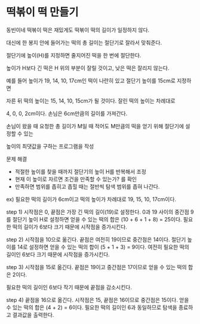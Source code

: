 # 떡볶이 떡 만들기

동빈이네 떡볶이 떡은 재밌게도 떡볶이 떡의 길이가 일정하지 않다.

대신에 한 봉지 안에 들어가는 떡의 총 길이는 절단기로 잘라서 맞춰준다.

절단기에 높이(H)를 지정하면 줄지어진 떡을 한 번에 절단한다.

높이가 H보다 긴 떡은 H 위의 부분이 잘릴 것이고, 낮은 떡은 잘리지 않는다.

예를 들어 높이가 19, 14, 10, 17cm인 떡이 나란히 있고 절단기 높이를 15cm로 지정하면

자른 뒤 떡의 높이는 15, 14, 10, 15cm가 될 것이다. 잘린 떡의 높이는 차례대로

4, 0, 0, 2cm이다. 손님은 6cm만큼의 길이를 가져간다.

손님이 왔을 때 요청한 총 길이가 M일 때 적어도 M만큼의 떡을 얻기 위해 절단기에 설정할 수 있는

높이의 최댓값을 구하는 프로그램을 작성

문제 해결

- 적절한 높이를 찾을 때까지 절단기의 높이 H를 반복해서 조정
- 현재 이 높이로 자르면 조건을 만족할 수 있는가? 를 확인
- 만족하면 범위를 좁히고 좁힐 때는 절반씩 탐색 범위를 좁혀 나간다.

ex) 필요한 떡의 길이가 6cm이고 떡의 높이가 차례대로 19, 15, 10, 17cm이다.

step 1) 시작점은 0, 끝점은 가장 긴 떡의 길이(19)로 설정한다. 0과 19 사이의 중간점 9를 절단기 높이 H로 설정하면 얻을 수 있는 떡의 합은 (10 + 6 + 1 + 8) = 25이다. 필요한 떡의 길이가 6보다 크기 때문에 시작점을 증가시킨다.

step 2) 시작점을 10으로 옮긴다. 끝점은 여전히 19이므로 중간점은 14이다. 절단기 높이를 14로 설정하면 얻을 수 있는 떡의 합이 (5 + 1 + 3) = 9이다. 여전히 필요한 떡의 길이인 6보다 크기 때문에 시작점을 증가시킨다.

step 3) 시작점을 15로 옮긴다. 끝점은 19이고 중간점은 17이므로 얻을 수 있는 떡의 합은 2이다.

필요한 떡의 길이인 6보다 작기 때문에 끝점을 감소시킨다.

step 4) 끝점을 16으로 옮긴다. 시작점은 15, 끝점은 16이므로 중간점은 15이다. 얻을 수 있는 떡의 합은 (4 + 2) = 6이다. 필요한 떡의 길이인 6과 동일하므로 탐색을 종료하고 결과값을  출력한다.
